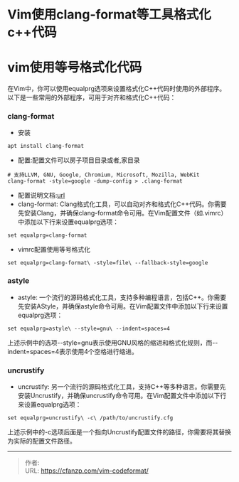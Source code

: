 # Vim使用clang-format等工具格式化c++代码


<!--more-->
# vim使用等号格式化代码
在Vim中，你可以使用equalprg选项来设置格式化C++代码时使用的外部程序。以下是一些常用的外部程序，可用于对齐和格式化C++代码：
### clang-format
- 安装
```
apt install clang-format
```
- 配置:配置文件可以房子项目目录或者,家目录
```
# 支持LLVM, GNU, Google, Chromium, Microsoft, Mozilla, WebKit
clang-format -style=google -dump-config > .clang-format
```
- 配置说明文档:[url](https://clang.llvm.org/docs/ClangFormatStyleOptions.html)
- clang-format: Clang格式化工具，可以自动对齐和格式化C++代码。你需要先安装Clang，并确保clang-format命令可用。在Vim配置文件（如.vimrc）中添加以下行来设置equalprg选项：
```
set equalprg=clang-format
```

- vimrc配置使用等号格式化
```
set equalprg=clang-format\ -style=file\ --fallback-style=google
```

### astyle
- astyle: 一个流行的源码格式化工具，支持多种编程语言，包括C++。你需要先安装AStyle，并确保astyle命令可用。在Vim配置文件中添加以下行来设置equalprg选项：

```
set equalprg=astyle\ --style=gnu\ --indent=spaces=4
```
上述示例中的选项--style=gnu表示使用GNU风格的缩进和格式化规则，而--indent=spaces=4表示使用4个空格进行缩进。

### uncrustify
- uncrustify: 另一个流行的源码格式化工具，支持C++等多种语言。你需要先安装Uncrustify，并确保uncrustify命令可用。在Vim配置文件中添加以下行来设置equalprg选项：
```
set equalprg=uncrustify\ -c\ /path/to/uncrustify.cfg
```
上述示例中的-c选项后面是一个指向Uncrustify配置文件的路径，你需要将其替换为实际的配置文件路径。


---

> 作者:   
> URL: https://cfanzp.com/vim-codeformat/  

